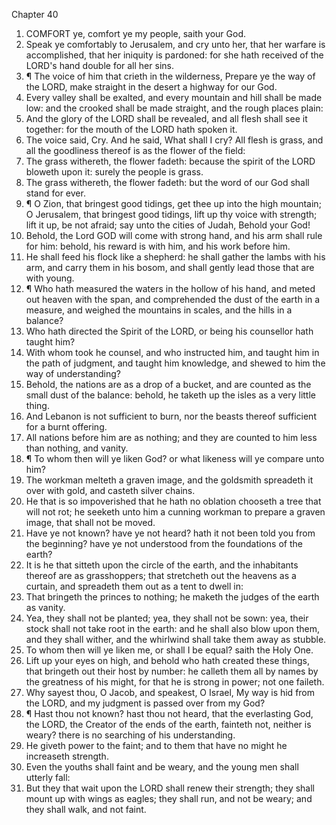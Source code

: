 

Chapter 40

1. COMFORT ye, comfort ye my people, saith your God.
2. Speak ye comfortably to Jerusalem, and cry unto her, that her warfare is accomplished, that her iniquity is pardoned: for she hath received of the LORD's hand double for all her sins.
3. ¶ The voice of him that crieth in the wilderness, Prepare ye the way of the LORD, make straight in the desert a highway for our God.
4. Every valley shall be exalted, and every mountain and hill shall be made low: and the crooked shall be made straight, and the rough places plain:
5. And the glory of the LORD shall be revealed, and all flesh shall see it together: for the mouth of the LORD hath spoken it.
6. The voice said, Cry.  And he said, What shall I cry?  All flesh is grass, and all the goodliness thereof is as the flower of the field:
7. The grass withereth, the flower fadeth: because the spirit of the LORD bloweth upon it: surely the people is grass.
8. The grass withereth, the flower fadeth: but the word of our God shall stand for ever.
9. ¶ O Zion, that bringest good tidings, get thee up into the high mountain; O Jerusalem, that bringest good tidings, lift up thy voice with strength; lift it up, be not afraid; say unto the cities of Judah, Behold your God!
10. Behold, the Lord GOD will come with strong hand, and his arm shall rule for him: behold, his reward is with him, and his work before him.
11. He shall feed his flock like a shepherd: he shall gather the lambs with his arm, and carry them in his bosom, and shall gently lead those that are with young.
12. ¶ Who hath measured the waters in the hollow of his hand, and meted out heaven with the span, and comprehended the dust of the earth in a measure, and weighed the mountains in scales, and the hills in a balance?
13. Who hath directed the Spirit of the LORD, or being his counsellor hath taught him?
14. With whom took he counsel, and who instructed him, and taught him in the path of judgment, and taught him knowledge, and shewed to him the way of understanding?
15. Behold, the nations are as a drop of a bucket, and are counted as the small dust of the balance: behold, he taketh up the isles as a very little thing.
16. And Lebanon is not sufficient to burn, nor the beasts thereof sufficient for a burnt offering.
17. All nations before him are as nothing; and they are counted to him less than nothing, and vanity.
18. ¶ To whom then will ye liken God?  or what likeness will ye compare unto him?
19. The workman melteth a graven image, and the goldsmith spreadeth it over with gold, and casteth silver chains.
20. He that is so impoverished that he hath no oblation chooseth a tree that will not rot; he seeketh unto him a cunning workman to prepare a graven image, that shall not be moved.
21. Have ye not known?  have ye not heard?  hath it not been told you from the beginning?  have ye not understood from the foundations of the earth?
22. It is he that sitteth upon the circle of the earth, and the inhabitants thereof are as grasshoppers; that stretcheth out the heavens as a curtain, and spreadeth them out as a tent to dwell in:
23. That bringeth the princes to nothing; he maketh the judges of the earth as vanity.
24. Yea, they shall not be planted; yea, they shall not be sown: yea, their stock shall not take root in the earth: and he shall also blow upon them, and they shall wither, and the whirlwind shall take them away as stubble.
25. To whom then will ye liken me, or shall I be equal?  saith the Holy One.
26. Lift up your eyes on high, and behold who hath created these things, that bringeth out their host by number: he calleth them all by names by the greatness of his might, for that he is strong in power; not one faileth.
27. Why sayest thou, O Jacob, and speakest, O Israel, My way is hid from the LORD, and my judgment is passed over from my God?
28. ¶ Hast thou not known?  hast thou not heard, that the everlasting God, the LORD, the Creator of the ends of the earth, fainteth not, neither is weary?  there is no searching of his understanding.
29. He giveth power to the faint; and to them that have no might he increaseth strength.
30. Even the youths shall faint and be weary, and the young men shall utterly fall:
31. But they that wait upon the LORD shall renew their strength; they shall mount up with wings as eagles; they shall run, and not be weary; and they shall walk, and not faint.
